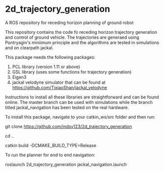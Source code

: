 # 2d_trajectory_generation
A ROS repository for receding horizon planning of ground robot

This repository contains the code fo receding horizon trajectory generation and control of ground vehicle. The trajectories are generaed using Pontryagin's 
miniimum principle and the algorithms are tested in simulations and on clearpath jackal. 

This package needs the following packages: 
1. PCL library (version 1.11 or above) 
2. GSL library (uses some functions for trajectory generation) 
3. Eigen3
4. jackal velodyne simulator that can be found at https://github.com/TixiaoShan/jackal_velodyne


Instructions to install all these libraries are straightforward and can be found online. 
The master branch can be used with simulations while the branch titled jackal_navigation has been tested on the real hardware. 

To install this package, navigate to your catkin_ws/src folder and then run: 

git clone https://github.com/indsy123/2d_trajectory_generation

cd ..

catkin build -DCMAKE_BUILD_TYPE=Release

To run the planner for end to end navigation:

roslaunch 2d_trajectory_generation jackal_navigation.launch 

